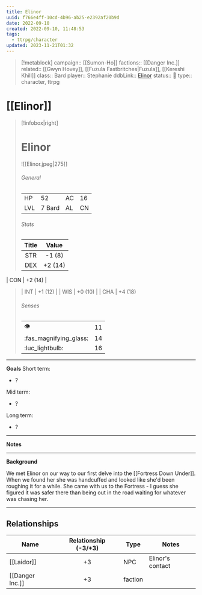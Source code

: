 ```yaml
---
title: Elinor
uuid: f766e4ff-10cd-4b96-ab25-e2392af20b9d
date: 2022-09-10
created: 2022-09-10, 11:48:53
tags:
  - ttrpg/character
updated: 2023-11-21T01:32
---
```


> [!metablock] 
> campaign:: [[Sumon-Ho]]
> factions:: [[Danger Inc.]]
> related:: [[Gwyn Hovey]], [[Fuzula Fastbritches|Fuzula]], [[Kereshi Khill]]
> class:: Bard
> player:: Stephanie
> ddbLink:: [Elinor](https://www.dndbeyond.com/characters/22866850)
> status:: 💓
> type:: character, ttrpg

# [[Elinor]]

> [!infobox|right]
> # Elinor
> ![[Elinor.jpeg|275]]
> ###### General
> |       |       |     |      |
> | --- | --- | --- | --- |
> | HP | 52 | AC | 16 |
> | LVL | 7 Bard |  AL | CN | 
> ###### Stats
> | Title | Value |
> | :----: | :----: |
> | STR |  -1 (8) |
> | DEX |  +2 (14) |
   | CON | +2 (14) |
> | INT | +1 (12) |
> | WIS | +0 (10) |
> | CHA | +4 (18) 
> ###### Senses
> | | |
> |---|---|
> | 👁️ | 11 |
> |  :fas_magnifying_glass:   | 14 |
> |  :luc_lightbulb: | 16 |


---
**Goals**
Short term:
 - ?

Mid term:
- ?

Long term:
- ?
---
**Notes**

---
**Background**

We met Elinor on our way to our first delve into the [[Fortress Down Under]]. When we found her she was handcuffed and looked like she'd been roughing it for a while. She came with us to the Fortress - I guess she figured it was safer there than being out in the road waiting for whatever was chasing her.

---


## Relationships

| Name            | Relationship (-3/+3) | Type    | Notes            |
| --------------- |:--------------------:| ------- | ---------------- |
| [[Laidor]]      |          +3          | NPC     | Elinor's contact |
| [[Danger Inc.]] |          +3          | faction |                  |
